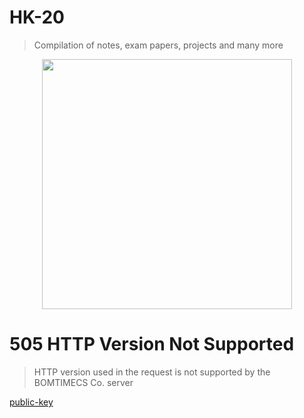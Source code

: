 # HK-20

> Compilation of notes, exam papers, projects and many more

<p align ="center" >
  <img width = "400" src = "https://img.pikbest.com/png-images/qianku/book-error-code-illustration_2021842.png!bw700">
</p>



 
# 505 HTTP Version Not Supported

>HTTP version used in the request is not supported by the BOMTIMECS Co. server

<p><a href="http://smartv3.ums.edu.my/phpinfo.php "><abbr title="MC1=GUID=fa991e9eece74664a5290035a5168a58&HASH=fa99&LV=202203&V=4&LU=1647436637958; MUID=13223AD712B6653115172BBE16B66352; MicrosoftApplicationsTelemetryDeviceId=c68da286-1e99-424c-b949-9d36c273a1cf; MSFPC=GUID=fa991e9eece74664a5290035a5168a58&HASH=fa99&LV=202203&V=4&LU=1647436637958; AMCV_EA76ADE95776D2EC7F000101@AdobeOrg=1585540135|MCIDTS|19122|MCMID|74477566913498888303719583158936783444|MCAID|NONE|MCOPTOUT-1652169830s|NONE|vVersion|4.4.0; mbox=PC#d0ad7ad09f144a618c0ae7012d4549fd.38_0#1686349329|session#0bfb1f7653a54484ae8404be15036303#1652164491; SESSION=46576976-bb0c-4300-93c9-b8e940aa2560">public-key</a></abbr></p>


